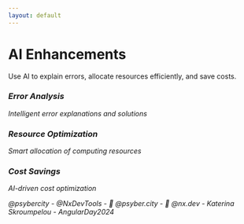 ```yaml
---
layout: default
---
```


# AI Enhancements

<div class="mt-12">
  <div v-click class="text-xl mb-8">
    Use AI to explain errors, allocate resources efficiently, and save costs.
  </div>

  <div class="grid grid-cols-3 gap-6">
    <div v-click class="ai-feature">
      <i class="i-mdi-brain text-4xl text-purple-500" />
      <h3 class="font-bold mt-4">Error Analysis</h3>
      <p class="text-sm mt-2">Intelligent error explanations and solutions</p>
    </div>
    <div v-click class="ai-feature">
      <i class="i-mdi-chart-scatter-plot text-4xl text-blue-500" />
      <h3 class="font-bold mt-4">Resource Optimization</h3>
      <p class="text-sm mt-2">Smart allocation of computing resources</p>
    </div>
    <div v-click class="ai-feature">
      <i class="i-mdi-currency-usd text-4xl text-green-500" />
      <h3 class="font-bold mt-4">Cost Savings</h3>
      <p class="text-sm mt-2">AI-driven cost optimization</p>
    </div>
  </div>
</div>

<div class="absolute bottom-4 left-0 right-0 text-gray-400 text-sm text-center">
  @psybercity - @NxDevTools - 🦋 @psyber.city - 🦋 @nx.dev - Katerina Skroumpelou - AngularDay2024
</div>

<style>
.ai-feature {
  @apply p-6 rounded-lg border border-gray-200 dark:border-gray-700 text-center transition-all duration-200;
}
.ai-feature:hover {
  @apply shadow-lg transform -translate-y-1;
}
</style>